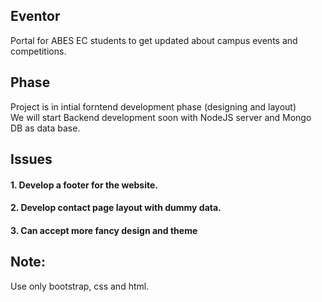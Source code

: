 ## Eventor
Portal for ABES EC students to get updated about campus events and competitions.

## Phase
Project is in intial forntend development phase (designing and layout)<br>
We will start Backend development soon with NodeJS server and Mongo DB as data base.
  
## Issues 
#### 1. Develop a footer for the website.
#### 2. Develop contact page layout with dummy data.
#### 3. Can accept more fancy design and theme

## Note:
  Use only bootstrap, css and html.
  
  
